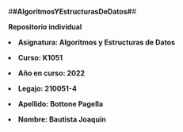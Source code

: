 #**#AlgoritmosYEstructurasDeDatos#**# 
  
    
**Repositorio individual**  
   
   
**<li>Asignatura: Algoritmos y Estructuras de Datos**  
  
  **<li>Curso: K1051**  
    
  **<li>Año en curso: 2022**  
    
  **<li>Legajo: 210051-4**  
    
  **<li>Apellido: Bottone Pagella**   
    
  **<li>Nombre: Bautista Joaquin**  
